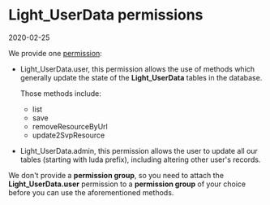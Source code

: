 Light_UserData permissions
==========
2020-02-25



We provide one [permission](https://github.com/lingtalfi/Light_User/blob/master/doc/pages/permission-conception-notes.md):

- Light_UserData.user, this permission allows the use of methods which generally update the state of the **Light_UserData** tables in the database.

    Those methods include:
    - list 
    - save
    - removeResourceByUrl
    - update2SvpResource
    
- Light_UserData.admin, this permission allows the user to update all our tables (starting with luda prefix), including altering other user's records.


We don't provide a **permission group**, so you need to attach the **Light_UserData.user** permission to a **permission group** of your choice
before you can use the aforementioned methods.